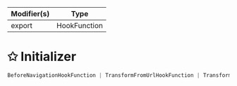 | Modifier(s)                            | Type                     |
|----------------------------------------|--------------------------|
| export | HookFunction |

# &#10025; Initializer

```ts
BeforeNavigationHookFunction | TransformFromUrlHookFunction | TransformToUrlHookFunction
```